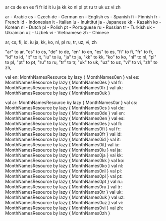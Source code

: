 ar
cs
de
en
es
fi
fr
id
it
iu
ja
kk
ko
nl
pl
pt
ru
tr
uk
uz
vi
zh


ar - Arabic
cs - Czech
de - German
en - English
es - Spanish
fi - Finnish
fr - French
id - Indonesian
it - Italian
iu - Inuktitut
ja - Japanese
kk - Kazakh
ko - Korean
nl - Dutch
pl - Polish
pt - Portuguese
ru - Russian
tr - Turkish
uk - Ukrainian
uz - Uzbek
vi - Vietnamese
zh - Chinese


ar, cs, fi, id, iu
ja, kk, ko, nl, pl
ru, tr, uz, vi, zh


"ar" to ar,
"cs" to cs,
"de" to de,
"en" to en,
"es" to es,
"fi" to fi,
"fr" to fr,
"id" to id,
"it" to it,
"iu" to iu,
"ja" to ja,
"kk" to kk,
"ko" to ko,
"nl" to nl,
"pl" to pl,
"pt" to pt,
"ru" to ru,
"tr" to tr,
"uk" to uk,
"uz" to uz,
"vi" to vi,
"zh" to zh,

val en: MonthNamesResource by lazy { MonthNames0en }
val es: MonthNamesResource by lazy { MonthNames0es }
val fr: MonthNamesResource by lazy { MonthNames0fr }
val uk: MonthNamesResource by lazy { MonthNames0uk }



val ar: MonthNamesResource by lazy { MonthNames0ar }
val cs: MonthNamesResource by lazy { MonthNames0cs }
val de: MonthNamesResource by lazy { MonthNames0de }
val en: MonthNamesResource by lazy { MonthNames0en }
val es: MonthNamesResource by lazy { MonthNames0es }
val fi: MonthNamesResource by lazy { MonthNames0fi }
val fr: MonthNamesResource by lazy { MonthNames0fr }
val id: MonthNamesResource by lazy { MonthNames0id }
val it: MonthNamesResource by lazy { MonthNames0it}
val iu: MonthNamesResource by lazy { MonthNames0iu }
val ja: MonthNamesResource by lazy { MonthNames0ja }
val kk: MonthNamesResource by lazy { MonthNames0kk }
val ko: MonthNamesResource by lazy { MonthNames0ko }
val nl: MonthNamesResource by lazy { MonthNames0nl }
val pl: MonthNamesResource by lazy { MonthNames0pl }
val pt: MonthNamesResource by lazy { MonthNames0pt }
val ru: MonthNamesResource by lazy { MonthNames0ru }
val tr: MonthNamesResource by lazy { MonthNames0tr }
val uk: MonthNamesResource by lazy { MonthNames0uk }
val uz: MonthNamesResource by lazy { MonthNames0uz }
val vi: MonthNamesResource by lazy { MonthNames0vi }
val zh: MonthNamesResource by lazy { MonthNames0zh }

